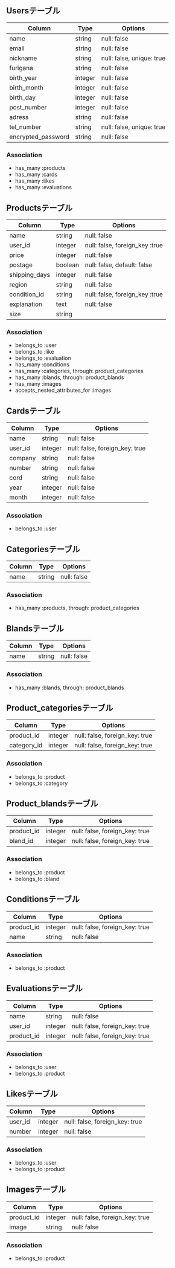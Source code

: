 ## Usersテーブル

|Column|Type|Options|
|------|----|-------|
|name|string|null: false|
|email|string|null: false|
|nickname|string|null: false, unique: true|
|furigana|string|null: false|
|birth_year|integer|null: false|
|birth_month|integer|null: false|
|birth_day|integer|null: false|
|post_number|integer|null: false|
|adress|string|null: false|
|tel_number|string|null: false, unique: true|
|encrypted_password|string|null: false|

### Association
- has_many :products
- has_many :cards
- has_many :likes
- has_many :evaluations

## Productsテーブル

|Column|Type|Options|
|------|----|-------|
|name|string|null: false|
|user_id|integer|null: false, foreign_key :true|
|price|integer|null: false|
|postage|boolean|null: false, default: false|
|shipping_days|integer|null: false|
|region|string|null: false|
|condition_id|string|null: false, foreign_key :true|
|explanation|text|null: false|
|size|string||

### Association
- belongs_to :user
- belongs_to :like
- belongs_to :evaluation
- has_many :conditions
- has_many :categories, through: product_categories
- has_many :blands, through: product_blands
- has_many :images
- accepts_nested_attributes_for :images

## Cardsテーブル

|Column|Type|Options|
|------|----|-------|
|name|string|null: false|
|user_id|integer|null: false, foreign_key: true|
|company|string|null: false|
|number|string|null: false|
|cord|string|null: false|
|year|integer|null: false|
|month|integer|null: false|

### Association
- belongs_to :user

## Categoriesテーブル

|Column|Type|Options|
|------|----|-------|
|name|string|null: false|

### Association
- has_many :products, through: product_categories

## Blandsテーブル

|Column|Type|Options|
|------|----|-------|
|name|string|null: false|

### Association
- has_many :blands, through: product_blands

## Product_categoriesテーブル

|Column|Type|Options|
|------|----|-------|
|product_id|integer|null: false, foreign_key: true|
|category_id|integer|null: false, foreign_key: true|

### Association
- belongs_to :product
- belongs_to :category

## Product_blandsテーブル

|Column|Type|Options|
|------|----|-------|
|product_id|integer|null: false, foreign_key: true|
|bland_id|integer|null: false, foreign_key: true|

### Association
- belongs_to :product
- belongs_to :bland

## Conditionsテーブル

|Column|Type|Options|
|------|----|-------|
|product_id|integer|null: false, foreign_key: true|
|name|string|null: false|

### Association
- belongs_to :product


## Evaluationsテーブル

|Column|Type|Options|
|------|----|-------|
|name|string|null: false|
|user_id|integer|null: false, foreign_key: true|
|product_id|integer|null: false, foreign_key: true|

### Association
- belongs_to :user
- belongs_to :product

## Likesテーブル

|Column|Type|Options|
|------|----|-------|
|user_id|integer|null: false, foreign_key: true|
|number|integer|null: false|

### Association
- belongs_to :user
- belongs_to :product

## Imagesテーブル

|Column|Type|Options|
|------|----|-------|
|product_id|integer|null: false, foreign_key: true|
|image|string|null: false|

### Association
- belongs_to :product